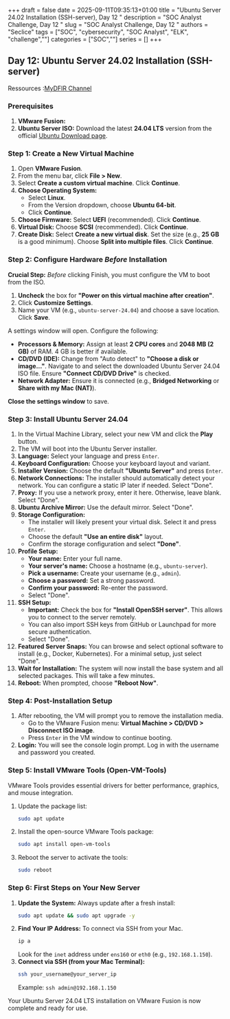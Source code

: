 +++ 
draft = false
date = 2025-09-11T09:35:13+01:00
title = "Ubuntu Server 24.02 Installation (SSH-server), Day 12  "
description = "SOC Analyst Challenge, Day 12 "
slug = "SOC Analyst Challenge, Day 12 "
authors = "Seclice"
tags = ["SOC", "cybersecurity", "SOC Analyst", "ELK", "challenge",""]
categories = ["SOC",""]
series = []
+++


## Day 12: Ubuntu Server 24.02 Installation (SSH-server)
Ressources :[MyDFIR Channel](https://www.youtube.com/@MyDFIR/)


### **Prerequisites**
1.  **VMware Fusion:** 
2.  **Ubuntu Server ISO:** Download the latest **24.04 LTS** version from the official [Ubuntu Download page](https://ubuntu.com/download/server).


### **Step 1: Create a New Virtual Machine**
1.  Open **VMware Fusion**.
2.  From the menu bar, click **File > New**.
3.  Select **Create a custom virtual machine**. Click **Continue**.
4.  **Choose Operating System:**
    *   Select **Linux**.
    *   From the Version dropdown, choose **Ubuntu 64-bit**.
    *   Click **Continue**.
5.  **Choose Firmware:** Select **UEFI** (recommended). Click **Continue**.
6.  **Virtual Disk:** Choose **SCSI** (recommended). Click **Continue**.
7.  **Create Disk:** Select **Create a new virtual disk**. Set the size (e.g., **25 GB** is a good minimum). Choose **Split into multiple files**. Click **Continue**.


### **Step 2: Configure Hardware *Before* Installation**
**Crucial Step:** *Before* clicking Finish, you must configure the VM to boot from the ISO.
1.  **Uncheck** the box for **"Power on this virtual machine after creation"**.
2.  Click **Customize Settings**.
3.  Name your VM (e.g., `ubuntu-server-24.04`) and choose a save location. Click **Save**.

A settings window will open. Configure the following:

*   **Processors & Memory:** Assign at least **2 CPU cores** and **2048 MB (2 GB)** of RAM. 4 GB is better if available.
*   **CD/DVD (IDE):** Change from "Auto detect" to **"Choose a disk or image..."**. Navigate to and select the downloaded Ubuntu Server 24.04 ISO file. Ensure **"Connect CD/DVD Drive"** is checked.
*   **Network Adapter:** Ensure it is connected (e.g., **Bridged Networking** or **Share with my Mac (NAT)**).

**Close the settings window** to save.


### **Step 3: Install Ubuntu Server 24.04**
1.  In the Virtual Machine Library, select your new VM and click the **Play** button.
2.  The VM will boot into the Ubuntu Server installer.
3.  **Language:** Select your language and press `Enter`.
4.  **Keyboard Configuration:** Choose your keyboard layout and variant.
5.  **Installer Version:** Choose the default **"Ubuntu Server"** and press `Enter`.
6.  **Network Connections:** The installer should automatically detect your network. You can configure a static IP later if needed. Select "Done".
7.  **Proxy:** If you use a network proxy, enter it here. Otherwise, leave blank. Select "Done".
8.  **Ubuntu Archive Mirror:** Use the default mirror. Select "Done".
9.  **Storage Configuration:** 
    *   The installer will likely present your virtual disk. Select it and press `Enter`.
    *   Choose the default **"Use an entire disk"** layout.
    *   Confirm the storage configuration and select **"Done"**.
10. **Profile Setup:**
    *   **Your name:** Enter your full name.
    *   **Your server's name:** Choose a hostname (e.g., `ubuntu-server`).
    *   **Pick a username:** Create your username (e.g., `admin`).
    *   **Choose a password:** Set a strong password.
    *   **Confirm your password:** Re-enter the password.
    *   Select "Done".
11. **SSH Setup:** 
    *   **Important:** Check the box for **"Install OpenSSH server"**. This allows you to connect to the server remotely.
    *   You can also import SSH keys from GitHub or Launchpad for more secure authentication.
    *   Select "Done".
12. **Featured Server Snaps:** You can browse and select optional software to install (e.g., Docker, Kubernetes). For a minimal setup, just select "Done".
13. **Wait for Installation:** The system will now install the base system and all selected packages. This will take a few minutes.
14. **Reboot:** When prompted, choose **"Reboot Now"**.


### **Step 4: Post-Installation Setup**
1.  After rebooting, the VM will prompt you to remove the installation media.
    *   Go to the VMware Fusion menu: **Virtual Machine > CD/DVD > Disconnect ISO image**.
    *   Press `Enter` in the VM window to continue booting.
2.  **Login:** You will see the console login prompt. Log in with the username and password you created.


### **Step 5: Install VMware Tools (Open-VM-Tools)**
VMware Tools provides essential drivers for better performance, graphics, and mouse integration.
1.  Update the package list:
    ```bash
    sudo apt update
    ```
2.  Install the open-source VMware Tools package:
    ```bash
    sudo apt install open-vm-tools
    ```
   
3.  Reboot the server to activate the tools:
    ```bash
    sudo reboot
    ```

### **Step 6: First Steps on Your New Server**
1.  **Update the System:** Always update after a fresh install:
    ```bash
    sudo apt update && sudo apt upgrade -y
    ```
2.  **Find Your IP Address:** To connect via SSH from your Mac.
    ```bash
    ip a
    ```
    Look for the `inet` address under `ens160` or `eth0` (e.g., `192.168.1.150`).
3.  **Connect via SSH (from your Mac Terminal):**
    ```bash
    ssh your_username@your_server_ip
    ```
    Example: `ssh admin@192.168.1.150`

Your Ubuntu Server 24.04 LTS installation on VMware Fusion is now complete and ready for use. 